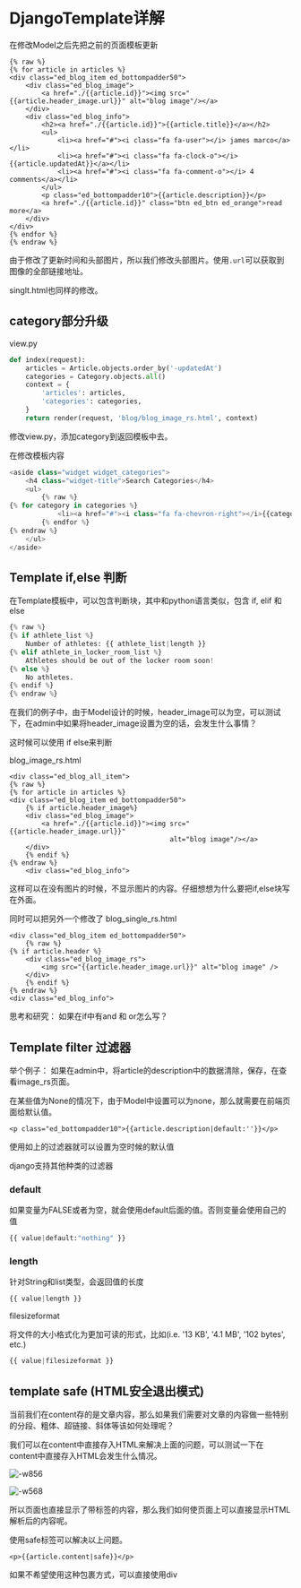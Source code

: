 # DjangoTemplate详解

在修改Model之后先把之前的页面模板更新

```markup
{% raw %}
{% for article in articles %}
<div class="ed_blog_item ed_bottompadder50">
    <div class="ed_blog_image">
        <a href="./{{article.id}}"><img src="{{article.header_image.url}}" alt="blog image"/></a>
    </div>
    <div class="ed_blog_info">
        <h2><a href="./{{article.id}}">{{article.title}}</a></h2>
        <ul>
            <li><a href="#"><i class="fa fa-user"></i> james marco</a></li>
            <li><a href="#"><i class="fa fa-clock-o"></i> {{article.updatedAt}}</a></li>
            <li><a href="#"><i class="fa fa-comment-o"></i> 4 comments</a></li>
        </ul>
        <p class="ed_bottompadder10">{{article.description}}</p>
        <a href="./{{article.id}}" class="btn ed_btn ed_orange">read more</a>
    </div>
</div>
{% endfor %}
{% endraw %}
```

由于修改了更新时间和头部图片，所以我们修改头部图片。使用`.url`可以获取到图像的全部链接地址。

singlt.html也同样的修改。

## category部分升级

view.py

```python
def index(request):
    articles = Article.objects.order_by('-updatedAt')
    categories = Category.objects.all()
    context = {
        'articles': articles,
        'categories': categories,
    }
    return render(request, 'blog/blog_image_rs.html', context)
```

修改view.py，添加category到返回模板中去。

在修改模板内容

```python
<aside class="widget widget_categories">
    <h4 class="widget-title">Search Categories</h4>
    <ul>
        {% raw %}
{% for category in categories %}
            <li><a href="#"><i class="fa fa-chevron-right"></i>{{category.title}}</a></li>
        {% endfor %}
{% endraw %}
    </ul>
</aside>
```

## Template if,else 判断

在Template模板中，可以包含判断块，其中和python语言类似，包含 if, elif 和 else

```python
{% raw %}
{% if athlete_list %}
    Number of athletes: {{ athlete_list|length }}
{% elif athlete_in_locker_room_list %}
    Athletes should be out of the locker room soon!
{% else %}
    No athletes.
{% endif %}
{% endraw %}
```

在我们的例子中，由于Model设计的时候，header\_image可以为空，可以测试下，在admin中如果将header\_image设置为空的话，会发生什么事情？

这时候可以使用 if else来判断

blog\_image\_rs.html

```markup
<div class="ed_blog_all_item">
{% raw %}
{% for article in articles %}
<div class="ed_blog_item ed_bottompadder50">
    {% if article.header_image%}
    <div class="ed_blog_image">
        <a href="./{{article.id}}"><img src="{{article.header_image.url}}"
                                        alt="blog image"/></a>
    </div>
    {% endif %}
{% endraw %}
    <div class="ed_blog_info">
```

这样可以在没有图片的时候，不显示图片的内容。仔细想想为什么要把if,else块写在外面。

同时可以把另外一个修改了 blog\_single\_rs.html

```markup
<div class="ed_blog_item ed_bottompadder50">
    {% raw %}
{% if article.header %}
    <div class="ed_blog_image_rs">
        <img src="{{article.header_image.url}}" alt="blog image" />
    </div>
    {% endif %}
{% endraw %}
<div class="ed_blog_info">
```

思考和研究： 如果在if中有and 和 or怎么写？

## Template filter 过滤器

举个例子： 如果在admin中，将article的description中的数据清除，保存，在查看image\_rs页面。

在某些值为None的情况下，由于Model中设置可以为none，那么就需要在前端页面给默认值。

```markup
<p class="ed_bottompadder10">{{article.description|default:''}}</p>
```

使用如上的过滤器就可以设置为空时候的默认值

django支持其他种类的过滤器

### default

如果变量为FALSE或者为空，就会使用default后面的值。否则变量会使用自己的值

```python
{{ value|default:"nothing" }}
```

### length

针对String和list类型，会返回值的长度

```python
{{ value|length }}
```

filesizeformat

将文件的大小格式化为更加可读的形式，比如(i.e. '13 KB', '4.1 MB', '102 bytes', etc.)

```python
{{ value|filesizeformat }}
```

## template safe (HTML安全退出模式)

当前我们在content存的是文章内容，那么如果我们需要对文章的内容做一些特别的分段、粗体、超链接、斜体等该如何处理呢？

我们可以在content中直接存入HTML来解决上面的问题，可以测试一下在content中直接存入HTML会发生什么情况。

![-w856](http://ossp.pengjunjie.com/mweb/15590276717134.jpg)

![-w568](http://ossp.pengjunjie.com/mweb/15590276825057.jpg)

所以页面也直接显示了带标签的内容，那么我们如何使页面上可以直接显示HTML解析后的内容呢。

使用safe标签可以解决以上问题。

```markup
<p>{{article.content|safe}}</p>
```

如果不希望使用这种包裹方式，可以直接使用div
